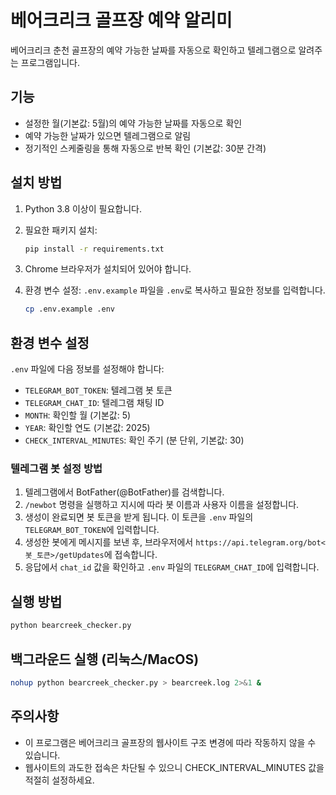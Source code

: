 # 베어크리크 골프장 예약 알리미

베어크리크 춘천 골프장의 예약 가능한 날짜를 자동으로 확인하고 텔레그램으로 알려주는 프로그램입니다.

## 기능

- 설정한 월(기본값: 5월)의 예약 가능한 날짜를 자동으로 확인
- 예약 가능한 날짜가 있으면 텔레그램으로 알림
- 정기적인 스케줄링을 통해 자동으로 반복 확인 (기본값: 30분 간격)

## 설치 방법

1. Python 3.8 이상이 필요합니다.

2. 필요한 패키지 설치:
   ```bash
   pip install -r requirements.txt
   ```

3. Chrome 브라우저가 설치되어 있어야 합니다.

4. 환경 변수 설정:
   `.env.example` 파일을 `.env`로 복사하고 필요한 정보를 입력합니다.
   ```bash
   cp .env.example .env
   ```

## 환경 변수 설정

`.env` 파일에 다음 정보를 설정해야 합니다:

- `TELEGRAM_BOT_TOKEN`: 텔레그램 봇 토큰
- `TELEGRAM_CHAT_ID`: 텔레그램 채팅 ID
- `MONTH`: 확인할 월 (기본값: 5)
- `YEAR`: 확인할 연도 (기본값: 2025)
- `CHECK_INTERVAL_MINUTES`: 확인 주기 (분 단위, 기본값: 30)

### 텔레그램 봇 설정 방법

1. 텔레그램에서 BotFather(@BotFather)를 검색합니다.
2. `/newbot` 명령을 실행하고 지시에 따라 봇 이름과 사용자 이름을 설정합니다.
3. 생성이 완료되면 봇 토큰을 받게 됩니다. 이 토큰을 `.env` 파일의 `TELEGRAM_BOT_TOKEN`에 입력합니다.
4. 생성한 봇에게 메시지를 보낸 후, 브라우저에서 `https://api.telegram.org/bot<봇_토큰>/getUpdates`에 접속합니다.
5. 응답에서 `chat_id` 값을 확인하고 `.env` 파일의 `TELEGRAM_CHAT_ID`에 입력합니다.

## 실행 방법

```bash
python bearcreek_checker.py
```

## 백그라운드 실행 (리눅스/MacOS)

```bash
nohup python bearcreek_checker.py > bearcreek.log 2>&1 &
```

## 주의사항

- 이 프로그램은 베어크리크 골프장의 웹사이트 구조 변경에 따라 작동하지 않을 수 있습니다.
- 웹사이트의 과도한 접속은 차단될 수 있으니 CHECK_INTERVAL_MINUTES 값을 적절히 설정하세요. 